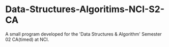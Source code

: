 # Data-Structures-Algoritims-NCI-S2-CA
A small program developed for the 'Data Structures &amp; Algorithm' Semester 02 CA(timed) at NCI.
